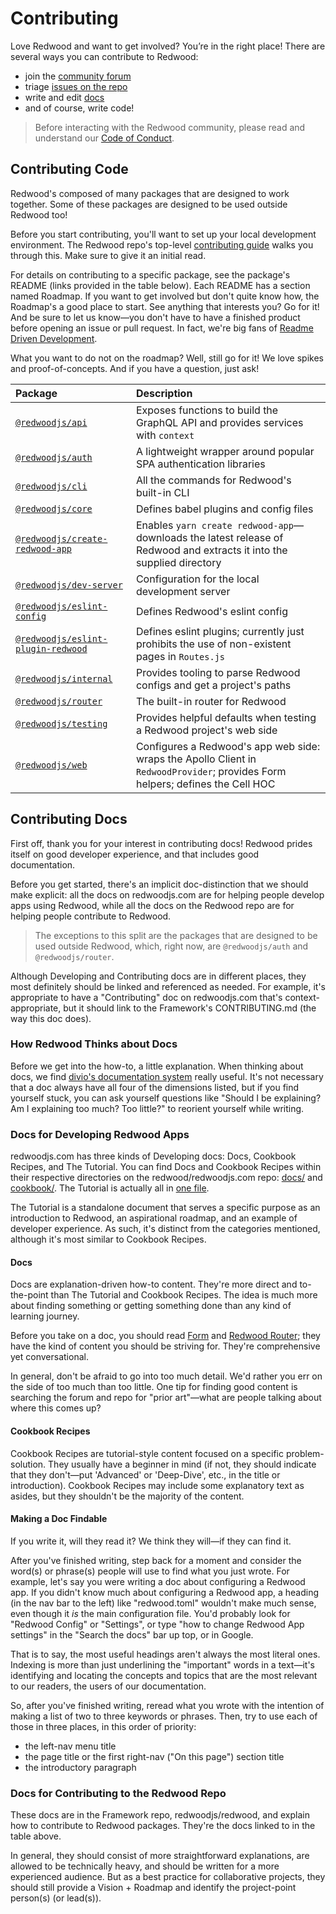 # Contributing

Love Redwood and want to get involved? You’re in the right place! There are several ways you can contribute to Redwood:

- join the [community forum](https://community.redwoodjs.com/)
- triage [issues on the repo](https://github.com/redwoodjs/redwood/issues)
- write and edit [docs](#contributing-docs)
- and of course, write code!

> Before interacting with the Redwood community, please read and understand our [Code of Conduct](https://github.com/redwoodjs/redwood/blob/main/CODE_OF_CONDUCT.md#contributor-covenant-code-of-conduct).

## Contributing Code

Redwood's composed of many packages that are designed to work together. Some of these packages are designed to be used outside Redwood too!

Before you start contributing, you'll want to set up your local development environment. The Redwood repo's top-level [contributing guide](https://github.com/redwoodjs/redwood/blob/main/CONTRIBUTING.md#local-development) walks you through this. Make sure to give it an initial read.

For details on contributing to a specific package, see the package's README (links provided in the table below). Each README has a section named Roadmap. If you want to get involved but don't quite know how, the Roadmap's a good place to start. See anything that interests you? Go for it! And be sure to let us know&mdash;you don't have to have a finished product before opening an issue or pull request. In fact, we're big fans of [Readme Driven Development](https://tom.preston-werner.com/2010/08/23/readme-driven-development.html).

What you want to do not on the roadmap? Well, still go for it! We love spikes and proof-of-concepts. And if you have a question, just ask!

|Package|Description|
|:-|:-|
|[`@redwoodjs/api`](https://github.com/redwoodjs/redwood/blob/main/packages/api/README.md)|Exposes functions to build the GraphQL API and provides services with `context`|
|[`@redwoodjs/auth`](https://github.com/redwoodjs/redwood/blob/main/packages/auth/README.md#contributing)|A lightweight wrapper around popular SPA authentication libraries|
|[`@redwoodjs/cli`](https://github.com/redwoodjs/redwood/blob/main/packages/cli/README.md)|All the commands for Redwood's built-in CLI|
|[`@redwoodjs/core`](https://github.com/redwoodjs/redwood/blob/main/packages/core/README.md)|Defines babel plugins and config files|
|[`@redwoodjs/create-redwood-app`](https://github.com/redwoodjs/redwood/blob/main/packages/create-redwood-app/README.md)|Enables `yarn create redwood-app`&mdash;downloads the latest release of Redwood and extracts it into the supplied directory|
|[`@redwoodjs/dev-server`](https://github.com/redwoodjs/redwood/blob/main/packages/dev-server/README.md)|Configuration for the local development server|
|[`@redwoodjs/eslint-config`](https://github.com/redwoodjs/redwood/blob/main/packages/eslint-config/README.md)|Defines Redwood's eslint config|
|[`@redwoodjs/eslint-plugin-redwood`](https://github.com/redwoodjs/redwood/blob/main/packages/eslint-plugin-redwood/README.md)|Defines eslint plugins; currently just prohibits the use of non-existent pages in `Routes.js`|
|[`@redwoodjs/internal`](https://github.com/redwoodjs/redwood/blob/main/packages/internal/README.md)|Provides tooling to parse Redwood configs and get a project's paths|
|[`@redwoodjs/router`](https://github.com/redwoodjs/redwood/blob/main/packages/router/README.md)|The built-in router for Redwood|
|[`@redwoodjs/testing`](https://github.com/redwoodjs/redwood/blob/main/packages/testing/README.md)|Provides helpful defaults when testing a Redwood project's web side|
|[`@redwoodjs/web`](https://github.com/redwoodjs/redwood/blob/main/packages/web/README.md)|Configures a Redwood's app web side: wraps the Apollo Client in `RedwoodProvider`; provides Form helpers; defines the Cell HOC|

## Contributing Docs

First off, thank you for your interest in contributing docs! Redwood prides itself on good developer experience, and that includes good documentation.

Before you get started, there's an implicit doc-distinction that we should make explicit: all the docs on redwoodjs.com are for helping people develop apps using Redwood, while all the docs on the Redwood repo are for helping people contribute to Redwood.

> The exceptions to this split are the packages that are designed to be used outside Redwood, which, right now, are `@redwoodjs/auth` and `@redwoodjs/router`.

Although Developing and Contributing docs are in different places, they most definitely should be linked and referenced as needed. For example, it's appropriate to have a "Contributing" doc on redwoodjs.com that's context-appropriate, but it should link to the Framework's CONTRIBUTING.md (the way this doc does).

### How Redwood Thinks about Docs

Before we get into the how-to, a little explanation. When thinking about docs, we find [divio's documentation system](https://documentation.divio.com/) really useful. It's not necessary that a doc always have all four of the dimensions listed, but if you find yourself stuck, you can ask yourself questions like "Should I be explaining? Am I explaining too much? Too little?" to reorient yourself while writing.

### Docs for Developing Redwood Apps

redwoodjs.com has three kinds of Developing docs: Docs, Cookbook Recipes, and The Tutorial.
You can find Docs and Cookbook Recipes within their respective directories on the redwood/redwoodjs.com repo: [docs/](https://github.com/redwoodjs/redwoodjs.com/tree/main/docs) and [cookbook/](https://github.com/redwoodjs/redwoodjs.com/tree/main/cookbook). The Tutorial is actually all in [one file](https://github.com/redwoodjs/redwoodjs.com/blob/main/TUTORIAL.md).

The Tutorial is a standalone document that serves a specific purpose as an introduction to Redwood, an aspirational roadmap, and an example of developer experience. As such, it's distinct from the categories mentioned, although it's most similar to Cookbook Recipes.

#### Docs

Docs are explanation-driven how-to content. They're more direct and to-the-point than The Tutorial and Cookbook Recipes. The idea is much more about finding something or getting something done than any kind of learning journey.

Before you take on a doc, you should read [Form](https://redwoodjs.com/docs/form) and [Redwood Router](https://redwoodjs.com/docs/redwood-router); they have the kind of content you should be striving for. They're comprehensive yet conversational.

In general, don't be afraid to go into too much detail. We'd rather you err on the side of too much than too little. One tip for finding good content is searching the forum and repo for "prior art"&mdash;what are people talking about where this comes up?

#### Cookbook Recipes

Cookbook Recipes are tutorial-style content focused on a specific problem-solution. They usually have a beginner in mind (if not, they should indicate that they don't&mdash;put 'Advanced' or 'Deep-Dive', etc., in the title or introduction). Cookbook Recipes may include some explanatory text as asides, but they shouldn't be the majority of the content.

#### Making a Doc Findable

If you write it, will they read it? We think they will&mdash;if they can find it.

After you've finished writing, step back for a moment and consider the word(s) or phrase(s) people will use to find what you just wrote. For example, let's say you were writing a doc about configuring a Redwood app. If you didn't know much about configuring a Redwood app, a heading (in the nav bar to the left) like "redwood.toml" wouldn't make much sense, even though it _is_ the main configuration file. You'd probably look for "Redwood Config" or "Settings", or type "how to change Redwood App settings" in the "Search the docs" bar up top, or in Google.

That is to say, the most useful headings aren't always the most literal ones. Indexing is more than just underlining the "important" words in a text&mdash;it's identifying and locating the concepts and topics that are the most relevant to our readers, the users of our documentation.

So, after you've finished writing, reread what you wrote with the intention of making a list of two to three keywords or phrases. Then, try to use each of those in three places, in this order of priority:

- the left-nav menu title
- the page title or the first right-nav ("On this page") section title
- the introductory paragraph

### Docs for Contributing to the Redwood Repo

These docs are in the Framework repo, redwoodjs/redwood, and explain how to contribute to Redwood packages. They're the docs linked to in the table above.

In general, they should consist of more straightforward explanations, are allowed to be technically heavy, and should be written for a more experienced audience. But as a best practice for collaborative projects, they should still provide a Vision + Roadmap and identify the project-point person(s) (or lead(s)).
